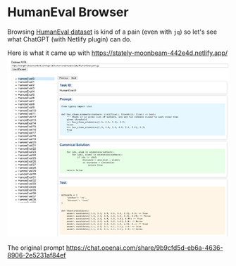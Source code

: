 # HumanEval Browser

Browsing [HumanEval dataset](https://github.com/openai/human-eval/tree/master/data) is kind of a pain (even with `jq`) so let's see what ChatGPT (with Netlify plugin) can do.

Here is what it came up with https://stately-moonbeam-442e4d.netlify.app/
![HumanEval Browser](./screenshot.png)

The original prompt https://chat.openai.com/share/9b9cfd5d-eb6a-4636-8906-2e5231af84ef